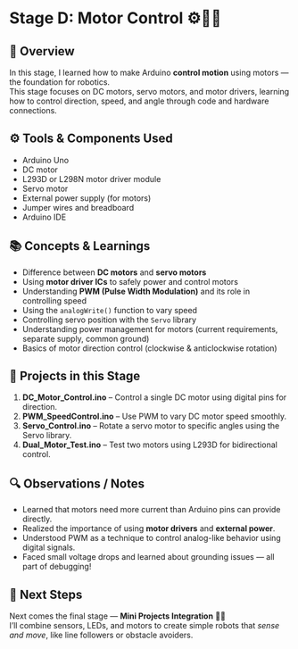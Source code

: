 # Stage D: Motor Control ⚙️🚗💨

## 🧠 Overview
In this stage, I learned how to make Arduino **control motion** using motors — the foundation for robotics.  
This stage focuses on DC motors, servo motors, and motor drivers, learning how to control direction, speed, and angle through code and hardware connections.

## ⚙️ Tools & Components Used
- Arduino Uno  
- DC motor  
- L293D or L298N motor driver module  
- Servo motor  
- External power supply (for motors)  
- Jumper wires and breadboard  
- Arduino IDE  

## 📚 Concepts & Learnings
- Difference between **DC motors** and **servo motors**  
- Using **motor driver ICs** to safely power and control motors  
- Understanding **PWM (Pulse Width Modulation)** and its role in controlling speed  
- Using the `analogWrite()` function to vary speed  
- Controlling servo position with the `Servo` library  
- Understanding power management for motors (current requirements, separate supply, common ground)  
- Basics of motor direction control (clockwise & anticlockwise rotation)  

## 🧩 Projects in this Stage
1. **DC_Motor_Control.ino** – Control a single DC motor using digital pins for direction.  
2. **PWM_SpeedControl.ino** – Use PWM to vary DC motor speed smoothly.  
3. **Servo_Control.ino** – Rotate a servo motor to specific angles using the Servo library.  
4. **Dual_Motor_Test.ino** – Test two motors using L293D for bidirectional control.  

## 🔍 Observations / Notes
- Learned that motors need more current than Arduino pins can provide directly.  
- Realized the importance of using **motor drivers** and **external power**.  
- Understood PWM as a technique to control analog-like behavior using digital signals.  
- Faced small voltage drops and learned about grounding issues — all part of debugging!  

## 🚀 Next Steps
Next comes the final stage — **Mini Projects Integration** 🤖🎯  
I’ll combine sensors, LEDs, and motors to create simple robots that *sense and move*, like line followers or obstacle avoiders.

